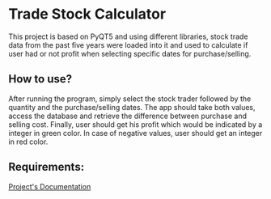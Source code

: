 # Trade Stock Calculator

This project is based on PyQT5 and using different libraries, stock trade data from the past five years were loaded into it and used to calculate if user had or not profit when selecting specific dates for purchase/selling.

## How to use?

After running the program, simply select the stock trader followed by the quantity and the purchase/selling dates. The app should take both values, access the database and retrieve the difference between purchase and selling cost.
Finally, user should get his profit which would be indicated by a integer in green color. In case of negative values, user should get an integer in red color.

## Requirements:

[Project's Documentation](https://github.com/EvandroGomezQuintino/tradeStockCalculator/blob/master/BSC-HGP%20-%20Assignment%2001%20-%20Evandro%20Gomez%20Quintino.docx)

